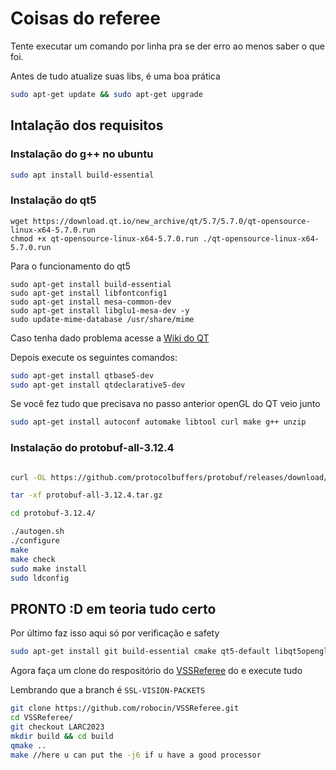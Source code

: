 # Coisas do referee

Tente executar um comando por linha pra se der erro ao menos saber o que foi.

Antes de tudo atualize suas libs, é uma boa prática

```bash
sudo apt-get update && sudo apt-get upgrade
```
## Intalação dos requisitos

### Instalação do g++ no ubuntu

```bash
sudo apt install build-essential
```

### Instalação do qt5

```
wget https://download.qt.io/new_archive/qt/5.7/5.7.0/qt-opensource-linux-x64-5.7.0.run
chmod +x qt-opensource-linux-x64-5.7.0.run ./qt-opensource-linux-x64-5.7.0.run
```

Para o funcionamento do qt5

```
sudo apt-get install build-essential
sudo apt-get install libfontconfig1
sudo apt-get install mesa-common-dev
sudo apt-get install libglu1-mesa-dev -y
sudo update-mime-database /usr/share/mime
```
Caso tenha dado problema acesse a [Wiki do QT](https://wiki.qt.io/Install_Qt_5_on_Ubuntu)

Depois execute os seguintes comandos:
```bash
sudo apt-get install qtbase5-dev
sudo apt-get install qtdeclarative5-dev
```

Se você fez tudo que precisava no passo anterior openGL do QT veio junto 

```bash
sudo apt-get install autoconf automake libtool curl make g++ unzip
```

### Instalação do protobuf-all-3.12.4

```bash

curl -OL https://github.com/protocolbuffers/protobuf/releases/download/v3.12.4/protobuf-all-3.12.4.tar.gz

tar -xf protobuf-all-3.12.4.tar.gz

cd protobuf-3.12.4/

./autogen.sh
./configure
make
make check
sudo make install
sudo ldconfig 
```

## PRONTO :D em teoria tudo certo

Por último faz isso aqui só por verificação e safety

```bash
sudo apt-get install git build-essential cmake qt5-default libqt5opengl5-dev libgl1-mesa-dev libglu1-mesa-dev libprotobuf-dev protobuf-compiler libode-dev libboost-dev
```

Agora faça um clone do respositório do [VSSReferee](https://github.com/robocin/VSSReferee/) do e execute tudo

Lembrando que a branch é ```SSL-VISION-PACKETS```

```bash
git clone https://github.com/robocin/VSSReferee.git
cd VSSReferee/
git checkout LARC2023
mkdir build && cd build
qmake ..
make //here u can put the -j6 if u have a good processor
```

